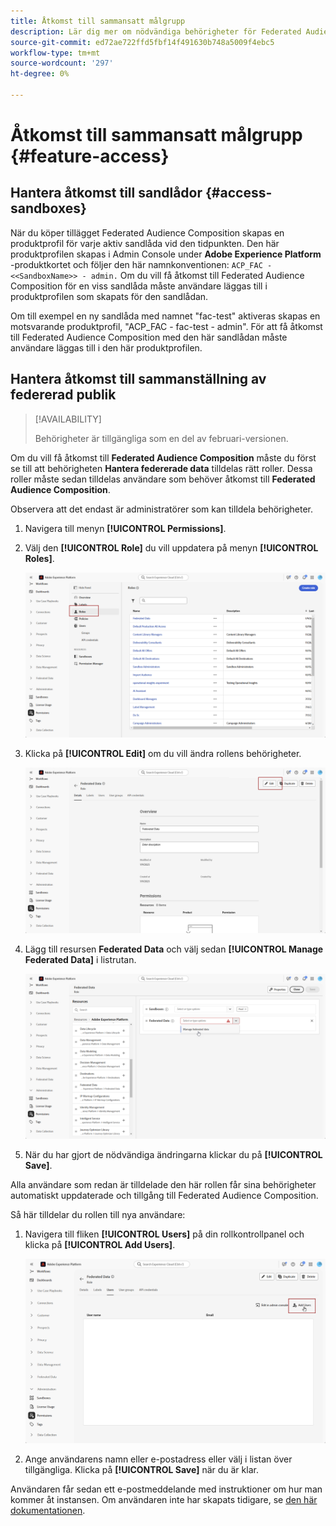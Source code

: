 ```yaml
---
title: Åtkomst till sammansatt målgrupp
description: Lär dig mer om nödvändiga behörigheter för Federated Audience Composition
source-git-commit: ed72ae722ffd5fbf14f491630b748a5009f4ebc5
workflow-type: tm+mt
source-wordcount: '297'
ht-degree: 0%

---
```


# Åtkomst till sammansatt målgrupp {#feature-access}

## Hantera åtkomst till sandlådor {#access-sandboxes}

När du köper tillägget Federated Audience Composition skapas en produktprofil för varje aktiv sandlåda vid den tidpunkten. Den här produktprofilen skapas i Admin Console under **Adobe Experience Platform** -produktkortet och följer den här namnkonventionen: `ACP_FAC - <<SandboxName>> - admin.` Om du vill få åtkomst till Federated Audience Composition för en viss sandlåda måste användare läggas till i produktprofilen som skapats för den sandlådan.

Om till exempel en ny sandlåda med namnet &quot;fac-test&quot; aktiveras skapas en motsvarande produktprofil, &quot;ACP_FAC - fac-test - admin&quot;. För att få åtkomst till Federated Audience Composition med den här sandlådan måste användare läggas till i den här produktprofilen.

## Hantera åtkomst till sammanställning av federerad publik

>[!AVAILABILITY]
>
>Behörigheter är tillgängliga som en del av februari-versionen.

Om du vill få åtkomst till **Federated Audience Composition** måste du först se till att behörigheten **Hantera federerade data** tilldelas rätt roller. Dessa roller måste sedan tilldelas användare som behöver åtkomst till **Federated Audience Composition**.

Observera att det endast är administratörer som kan tilldela behörigheter.

1. Navigera till menyn **[!UICONTROL Permissions]**.

1. Välj den **[!UICONTROL Role]** du vill uppdatera på menyn **[!UICONTROL Roles]**.

   ![](assets/access_fda_1.png)

1. Klicka på **[!UICONTROL Edit]** om du vill ändra rollens behörigheter.

   ![](assets/access_fda_2.png)

1. Lägg till resursen **Federated Data** och välj sedan **[!UICONTROL Manage Federated Data]** i listrutan.

   ![](assets/access_fda_3.png)

1. När du har gjort de nödvändiga ändringarna klickar du på **[!UICONTROL Save]**.

Alla användare som redan är tilldelade den här rollen får sina behörigheter automatiskt uppdaterade och tillgång till Federated Audience Composition.

Så här tilldelar du rollen till nya användare:

1. Navigera till fliken **[!UICONTROL Users]** på din rollkontrollpanel och klicka på **[!UICONTROL Add Users]**.

   ![](assets/access_fda_4.png)

1. Ange användarens namn eller e-postadress eller välj i listan över tillgängliga. Klicka på **[!UICONTROL Save]** när du är klar.

Användaren får sedan ett e-postmeddelande med instruktioner om hur man kommer åt instansen. Om användaren inte har skapats tidigare, se [den här dokumentationen](https://experienceleague.adobe.com/en/docs/experience-platform/access-control/abac/permissions-ui/users).


